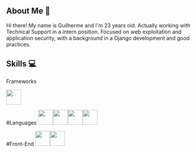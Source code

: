 ## About Me 👦

Hi there! My name is Guilherme and I'm 23 years old.
Actually working with Technical Support in a intern position.
Focused on web exploitation and application security, with a background in a Django development and good practices.

## Skills 💻

Frameworks <p></p>
<img src="https://cdn.jsdelivr.net/gh/devicons/devicon@latest/icons/django/django-plain.svg" width="40" height="40" />



#Languages
<img src="https://cdn.jsdelivr.net/gh/devicons/devicon@latest/icons/python/python-original.svg" width="40" height="40" /><img src="https://cdn.jsdelivr.net/gh/devicons/devicon@latest/icons/javascript/javascript-original.svg" width="40" height="40" /><img src="https://cdn.jsdelivr.net/gh/devicons/devicon@latest/icons/bash/bash-original.svg" width="40" height="40" /><img src="https://cdn.jsdelivr.net/gh/devicons/devicon@latest/icons/go/go-original-wordmark.svg" width="40" height="40" />



#Front-End
<img src="https://cdn.jsdelivr.net/gh/devicons/devicon@latest/icons/html5/html5-original.svg" width="40" height="40" /><img src="https://cdn.jsdelivr.net/gh/devicons/devicon@latest/icons/css3/css3-original.svg" width="40" height="40" />








